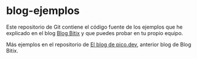 blog-ejemplos
=============

Este repositorio de Git contiene el código fuente de los ejemplos que he explicado en el blog
[Blog Bitix](http://picodotdev.github.io/blog-bitix/) y que puedes probar en tu propio
equipo.

Más ejemplos en el repositorio de [El blog de pico.dev](http://elblogdepicodev.blogspot.com.es/), anterior blog de Blog Bitix.
